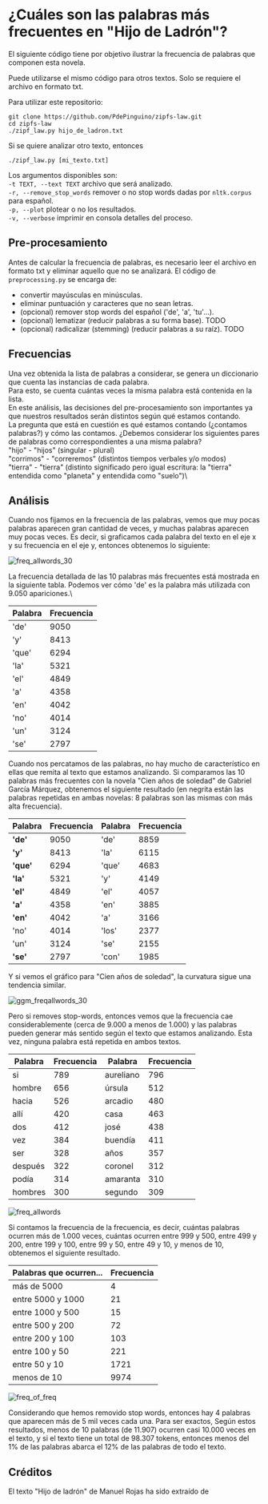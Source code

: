 # ¿Cuáles son las palabras más frecuentes en "Hijo de Ladrón"?

El siguiente código tiene por objetivo ilustrar la frecuencia de palabras que componen esta novela.

Puede utilizarse el mismo código para otros textos. Solo se requiere el archivo en formato txt.

Para utilizar este repositorio:
```
git clone https://github.com/PdePinguino/zipfs-law.git
cd zipfs-law
./zipf_law.py hijo_de_ladron.txt
```
Si se quiere analizar otro texto, entonces
```
./zipf_law.py [mi_texto.txt]
```

Los argumentos disponibles son:\
`-t TEXT, --text TEXT` archivo que será analizado.\
`-r, --remove_stop_words` remover o no stop words dadas por `nltk.corpus` para español.\
`-p, --plot` plotear o no los resultados.\
`-v, --verbose` imprimir en consola detalles del proceso.


## Pre-procesamiento
Antes de calcular la frecuencia de palabras, es necesario leer el archivo en formato txt y eliminar aquello que no se analizará.
El código de `preprocessing.py` se encarga de:
- convertir mayúsculas en minúsculas.
- eliminar puntuación y caracteres que no sean letras.
- (opcional) remover stop words del español ('de', 'a', 'tu'...).
- (opcional) lematizar (reducir palabras a su forma base). TODO
- (opcional) radicalizar (stemming) (reducir palabras a su raíz). TODO

## Frecuencias
Una vez obtenida la lista de palabras a considerar, se genera un diccionario que cuenta las instancias de cada palabra.\
Para esto, se cuenta cuántas veces la misma palabra está contenida en la lista.\
En este análisis, las decisiones del pre-procesamiento son importantes ya que nuestros resultados serán distintos según qué estamos contando.\
La pregunta que está en cuestión es qué estamos contando (¿contamos palabras?) y cómo las contamos. ¿Debemos considerar los siguientes pares de palabras como correspondientes a una misma palabra?\
"hijo" - "hijos" (singular - plural)\
"corrimos" - "correremos" (distintos tiempos verbales y/o modos)\
"tierra" - "tierra" (distinto significado pero igual escritura: la "tierra" entendida como "planeta" y entendida como "suelo")\

## Análisis
Cuando nos fijamos en la frecuencia de las palabras, vemos que muy pocas palabras aparecen gran cantidad de veces, y muchas palabras aparecen muy pocas veces. Es decir, si graficamos cada palabra del texto en el eje x y su frecuencia en el eje y, entonces obtenemos lo siguiente:

![freq_allwords_30](https://user-images.githubusercontent.com/76110750/106389944-ced90100-63c4-11eb-9ab6-bc9a24a2ef93.png)

La frecuencia detallada de las 10 palabras más frecuentes está mostrada en la siguiente tabla. Podemos ver cómo 'de' es la palabra más utilizada con 9.050 apariciones.\

| Palabra | Frecuencia |
| --- | --- |
'de'| 9050
'y'| 8413 
'que'| 6294
'la'| 5321 
'el'| 4849 
'a'| 4358 
'en'| 4042 
'no'| 4014 
'un'| 3124 
'se'| 2797 

Cuando nos percatamos de las palabras, no hay mucho de característico en ellas que remita al texto que estamos analizando. Si comparamos las 10 palabras más frecuentes con la novela "Cien años de soledad" de Gabriel García Márquez, obtenemos el siguiente resultado (en negrita están las palabras repetidas en ambas novelas: 8 palabras son las mismas con más alta frecuencia).


| Palabra | Frecuencia | Palabra | Frecuencia |
| --- | --- | --- | --- |
**'de'**| 9050 | 'de' | 8859
**'y'**| 8413 | 'la' | 6115
**'que'**| 6294 | 'que' | 4683
**'la'**| 5321 | 'y' | 4149
**'el'**| 4849 | 'el' | 4057
**'a'**| 4358 | 'en' | 3885
**'en'**| 4042 | 'a' | 3166
'no'| 4014 | 'los' | 2377
'un'| 3124 | 'se' | 2155
**'se'**| 2797 | 'con' | 1985

Y si vemos el gráfico para "Cien años de soledad", la curvatura sigue una tendencia similar.

![ggm_freqallwords_30](https://user-images.githubusercontent.com/76110750/106954366-6ebec380-6712-11eb-890b-40e055488fa3.png)

Pero si removes stop-words, entonces vemos que la frecuencia cae considerablemente (cerca de 9.000 a menos de 1.000) y las palabras pueden generar más sentido según el texto que estamos analizando. Esta vez, ninguna palabra está repetida en ambos textos.

| Palabra | Frecuencia | Palabra | Frecuencia |
| --- | --- | --- | --- |
si | 789 | aureliano | 796
hombre | 656 | úrsula | 512
hacia | 526 | arcadio | 480
allí | 420 | casa | 463
dos | 412 | josé | 438
vez | 384 | buendía | 411
ser | 328 | años | 357
después | 322 | coronel | 312
podía | 314 | amaranta | 310
hombres | 300 | segundo | 309

![freq_allwords](https://user-images.githubusercontent.com/76110750/106389937-ca144d00-63c4-11eb-9d4f-2912267fd272.png)

Si contamos la frecuencia de la frecuencia, es decir, cuántas palabras ocurren más de 1.000 veces, cuántas ocurren entre 999 y 500, entre 499 y 200, entre 199 y 100, entre 99 y 50, entre 49 y 10, y menos de 10, obtenemos el siguiente resultado.

| Palabras que ocurren... | Frecuencia |
| --- | --- | 
|más de 5000 | 4| 
|entre 5000 y 1000| 21|
|entre 1000 y 500 | 15|
|entre 500 y 200| 72|
|entre 200 y 100| 103|
|entre 100 y 50| 221|
|entre 50 y 10| 1721|
|menos de 10| 9974|

![freq_of_freq](https://user-images.githubusercontent.com/76110750/106397292-65201d80-63eb-11eb-800b-b86f8ab3968f.png)

Considerando que hemos removido stop words, entonces hay 4 palabras que aparecen más de 5 mil veces cada una. Para ser exactos, 
Según estos resultados, menos de 10 palabras (de 11.907) ocurren casi 10.000 veces en el texto, y si el texto tiene un total de 98.307 tokens, entonces menos del 1% de las palabras abarca el 12% de las palabras de todo el texto.

## Créditos
El texto "Hijo de ladrón" de Manuel Rojas ha sido extraído de 
